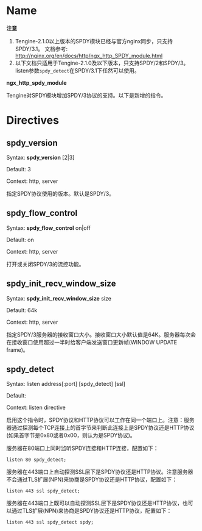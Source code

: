 # Name #

**注意**
1. Tengine-2.1.0以上版本的SPDY模块已经与官方nginx同步，只支持SPDY/3.1。
   文档参考: http://nginx.org/en/docs/http/ngx_http_SPDY_module.html
2. 以下文档只适用于Tengine-2.1.0及以下版本，只支持SPDY/2和SPDY/3。listen参数`spdy_detect`在SPDY/3.1下任然可以使用。

**ngx\_http\_spdy\_module**

Tengine对SPDY模块增加SPDY/3协议的支持。以下是新增的指令。


# Directives #

## spdy\_version ##

Syntax: **spdy\_version** [2|3]

Default: 3

Context: http, server

指定SPDY协议使用的版本。默认是SPDY/3。

## spdy\_flow\_control ##

Syntax: **spdy\_flow\_control** on|off

Default: on

Context: http, server

打开或关闭SPDY/3的流控功能。

## spdy\_init\_recv\_window\_size ##

Syntax: **spdy\_init\_recv\_window\_size** size

Default: 64k

Context: http, server

指定SPDY/3服务器的接收窗口大小。接收窗口大小默认值是64K。服务器每次会在接收窗口使用超过一半时给客户端发送窗口更新帧(WINDOW UPDATE frame)。

## spdy\_detect ##

Syntax: listen address[:port] [spdy_detect] [ssl]

Default:

Context: listen directive

启用这个指令时，SPDY协议和HTTP协议可以工作在同一个端口上。注意：服务器通过探测每个TCP连接上的首字节来判断此连接上是SPDY协议还是HTTP协议(如果首字节是0x80或者0x00，则认为是SPDY协议)。

服务器在80端口上同时监听SPDY连接和HTTP连接，配置如下：

    listen 80 spdy_detect;

服务器在443端口上自动探测SSL层下是SPDY协议还是HTTP协议。注意服务器不会通过TLS扩展(NPN)来协商是SPDY协议还是HTTP协议，配置如下：

    listen 443 ssl spdy_detect;

服务器在443端口上既可以自动探测SSL层下是SPDY协议还是HTTP协议，也可以通过TLS扩展(NPN)来协商是SPDY协议还是HTTP协议，配置如下：

    listen 443 ssl spdy_detect spdy;


